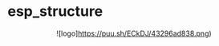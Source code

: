 # esp_structure
<span style="display:block;text-align:center">![logo]https://puu.sh/ECkDJ/43296ad838.png)</span>

